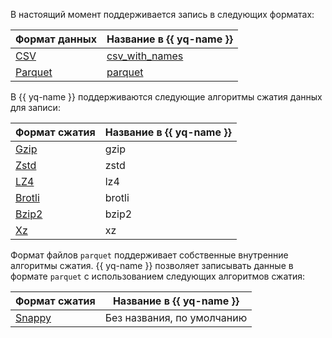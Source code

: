В настоящий момент поддерживается запись в следующих форматах:

|Формат данных|Название в {{ yq-name }}|
|--|--|
|[CSV](https://ru.wikipedia.org/wiki/CSV)|[csv_with_names](../sources-and-sinks/formats.md#csv_with_names)|
|[Parquet](https://en.wikipedia.org/wiki/Apache_Parquet)|[parquet](../sources-and-sinks/formats.md#parquet)|

В {{ yq-name }} поддерживаются следующие алгоритмы сжатия данных для записи:

|Формат сжатия|Название в {{ yq-name }}|
|--|--|
|[Gzip](https://ru.wikipedia.org/wiki/Gzip)|gzip|
|[Zstd](https://ru.wikipedia.org/wiki/Zstandard)|zstd|
|[LZ4](https://ru.wikipedia.org/wiki/LZ4)|lz4|
|[Brotli](https://ru.wikipedia.org/wiki/Brotli)|brotli|
|[Bzip2](https://ru.wikipedia.org/wiki/Bzip2)|bzip2|
|[Xz](https://ru.wikipedia.org/wiki/XZ)|xz|

Формат файлов `parquet` поддерживает собственные внутренние алгоритмы сжатия. {{ yq-name }} позволяет записывать данные в формате `parquet` с использованием следующих алгоритмов сжатия:

|Формат сжатия|Название в {{ yq-name }}|
|--|--|
|[Snappy](https://ru.wikipedia.org/wiki/Snappy_(библиотека))| Без названия, по умолчанию |
